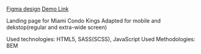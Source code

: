[Figma design](https://www.figma.com/file/nHz8bflIwJaWP3P99vKTH5/miami_home_new?node-id=16033%3A3)
[Demo Link](https://vivdyuk.github.io/Miami)

Landing page for Miami Condo Kings
Adapted for mobile and dekstop(regular and extra-wide screen)

Used technologies: HTML5, SASS(SCSS), JavaScript
Used Methodologies: BEM

